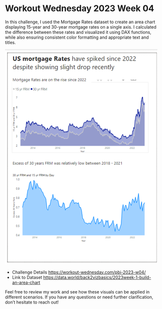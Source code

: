# Workout Wednesday 2023 Week 04

In this challenge, I used the Mortgage Rates dataset to create an area chart displaying 15-year and 30-year mortgage rates on a single axis. I calculated the difference between these rates and visualized it using DAX functions, while also ensuring consistent color formatting and appropriate text and titles.

![2023 Week 04](https://github.com/vaishnavi-gawali/Power-BI-Challenges/blob/main/Images%20of%20Power%20BI%20Reports/2023%20Week%2004.png)

- Challenge Details https://workout-wednesday.com/pbi-2023-w04/
- Link to Dataset https://data.world/back2vizbasics/2023week-1-build-an-area-chart

Feel free to review my work and see how these visuals can be applied in different scenarios. If you have any questions or need further clarification, don’t hesitate to reach out!

